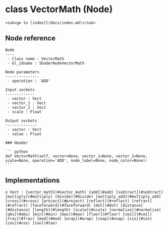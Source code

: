 # class VectorMath (Node)

    <sub>go to [index](/docs/index.md)</sub>
    
## Node reference

    Node
    ----
     - Class name : VectorMath
     - bl_idname : ShaderNodeVectorMath
    
    Node parameters
    ---------------
     - operation : 'ADD'
    
    Input sockets
    -------------
     - vector : Vect
     - vector_1 : Vect
     - vector_2 : Vect
     - scale : Float
    
    Output sockets
    --------------
     - vector : Vect
     - value : Float
    
    ### Header

    ``` python
    def VectorMath(self, vector=None, vector_1=None, vector_2=None, scale=None, operation='ADD', node_label=None, node_color=None):
    ```
    
## Implementations

    o Vect : [vector_math](#vector_math) [add](#add) [subtract](#subtract) [multiply](#multiply) [divide](#divide) [multiply_add](#multiply_add) [cross](#cross) [project](#project) [reflect](#reflect) [refract](#refract) [faceforward](#faceforward) [dot](#dot) [distance](#distance) [length](#length) [scale](#scale) [normalize](#normalize) [abs](#abs) [min](#min) [max](#max) [floor](#floor) [ceil](#ceil) [frac](#frac) [mod](#mod) [wrap](#wrap) [snap](#snap) [sin](#sin) [cos](#cos) [tan](#tan) 
    
    